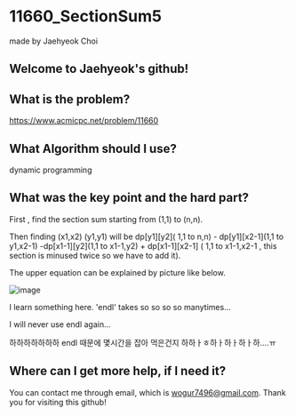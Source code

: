 # 11660_SectionSum5

made by Jaehyeok Choi

## Welcome to Jaehyeok's github!

## What is the problem?

https://www.acmicpc.net/problem/11660

## What Algorithm should I use?

dynamic programming

## What was the key point and the hard part?

First , find the section sum starting from (1,1) to (n,n).

Then finding (x1,x2) (y1,y1) will be dp[y1][y2]( 1,1 to n,n) - dp[y1][x2-1](1,1 to y1,x2-1) -dp[x1-1][y2](1,1 to x1-1,y2) + dp[x1-1][x2-1] ( 1,1 to x1-1,x2-1 , this section is minused twice so we have to add it).

The upper equation can be explained by picture like below.

![image](https://github.com/Choi-JaeHyeok-21500749/11660_SectionSum5/blob/main/11660_ex.PNG)

I learn something here. 'endl' takes so so so so manytimes...

I will never use endl again... 

하하하하하하하 endl 때문에 몇시간을 잡아 먹은건지 하하ㅏㅎ하ㅏ하ㅏ하ㅏ하....ㅠ

## Where can I get more help, if I need it?

You can contact me through email, which is wogur7496@gmail.com.
Thank you for visiting this github!
